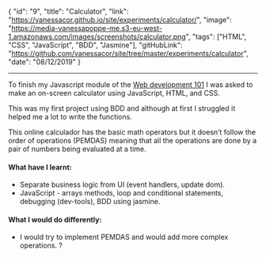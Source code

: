 {
"id": "9",
"title": "Calculator",
"link": "https://vanessacor.github.io/site/experiments/calculator/",
"image": "https://media-vanessapoppe-me.s3-eu-west-1.amazonaws.com/images/screenshots/calculator.png",
"tags": ["HTML", "CSS", "JavaScript", "BDD", "Jasmine"],
"gitHubLink": "https://github.com/vanessacor/site/tree/master/experiments/calculator",
"date": "08/12/2019"
}

---

To finish my Javascript module of the [Web development 101](https://www.theodinproject.com/courses/web-development-101) I was asked to make an on-screen calculator using JavaScript, HTML, and CSS.

This was my first project using BDD and although at first I struggled it helped me a lot to write the functions.

This online calculador has the basic math operators but it doesn’t follow the order of operations (PEMDAS) meaning that all the operations are done by a pair of numbers being evaluated at a time.

#### What have I learnt:

- Separate business logic from UI (event handlers, update dom).
- JavaScript - arrays methods, loop and conditional statements, debugging (dev-tools), BDD using jasmine.

#### What I would do differently:

- I would try to implement PEMDAS and would add more complex operations.
  ?
